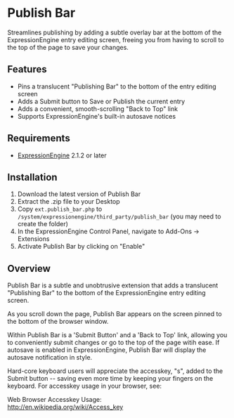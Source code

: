 # Publish Bar

Streamlines publishing by adding a subtle overlay bar at the bottom of the ExpressionEngine entry editing screen, freeing you from having to scroll to the top of the page to save your changes.

## Features

* Pins a translucent "Publishing Bar" to the bottom of the entry editing screen
* Adds a Submit button to Save or Publish the current entry
* Adds a convenient, smooth-scrolling "Back to Top" link
* Supports ExpressionEngine's built-in autosave notices

## Requirements

* [ExpressionEngine](http://expressionengine.com/) 2.1.2 or later

## Installation

1. Download the latest version of Publish Bar
2. Extract the .zip file to your Desktop
3. Copy `ext.publish_bar.php` to `/system/expressionengine/third_party/publish_bar` (you may need to create the folder)
4. In the ExpressionEngine Control Panel, navigate to Add-Ons -> Extensions
5. Activate Publish Bar by clicking on "Enable"

## Overview

Publish Bar is a subtle and unobtrusive extension that adds a translucent "Publishing Bar" to the bottom of the ExpressionEngine entry editing screen.

As you scroll down the page, Publish Bar appears on the screen pinned to the bottom of the browser window.

Within Publish Bar is a 'Submit Button' and a 'Back to Top' link, allowing you to conveniently submit changes or go to the top of the page witih ease. If autosave is enabled in ExpressionEngine, Publish Bar will display the autosave notification in style.

Hard-core keyboard users will appreciate the accesskey, "s", added to the Submit button -- saving even more time by keeping your fingers on the keyboard. For accesskey usage in your browser, see:

Web Browser Accesskey Usage:  
http://en.wikipedia.org/wiki/Access_key
